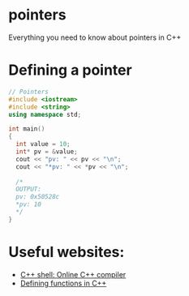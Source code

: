 # pointers
Everything you need to know about pointers in C++

# Defining a pointer
```cpp
// Pointers
#include <iostream>
#include <string>
using namespace std;

int main()
{
  int value = 10;
  int* pv = &value;
  cout << "pv: " << pv << "\n";
  cout << "*pv: " << *pv << "\n";
  
  /*
  OUTPUT:
  pv: 0x50528c
  *pv: 10
  */
}
```



# Useful websites:
- [C++ shell: Online C++ compiler](https://cpp.sh/)
- [Defining functions in C++](https://www.tutorialspoint.com/cplusplus/cpp_functions.htm)

